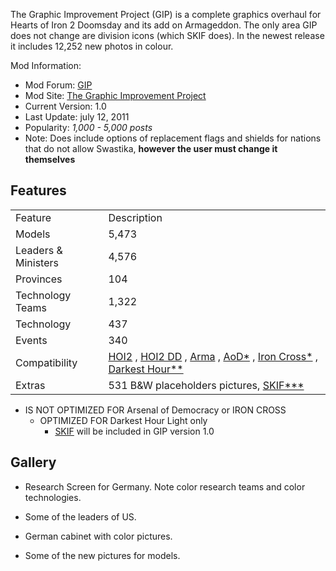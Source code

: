 The Graphic Improvement Project (GIP) is a complete graphics overhaul
for Hearts of Iron 2 Doomsday and its add on Armageddon. The only area
GIP does not change are division icons (which SKIF does). In the newest
release it includes 12,252 new photos in colour.

Mod Information:

-   Mod Forum:
    [GIP](http://forum.paradoxplaza.com/forum/showthread.php?t=216762)
-   Mod Site: [The Graphic Improvement
    Project](http://giphoi.wordpress.com/)
-   Current Version: 1.0
-   Last Update: july 12, 2011
-   Popularity: *1,000 - 5,000 posts*
-   Note: Does include options of replacement flags and shields for
    nations that do not allow Swastika, **however the user must change
    it themselves**

##  Features 

|                     |                                                                                                                                                                                                                                                                                                                                                                                                                                                                                       |
|---------------------|---------------------------------------------------------------------------------------------------------------------------------------------------------------------------------------------------------------------------------------------------------------------------------------------------------------------------------------------------------------------------------------------------------------------------------------------------------------------------------------|
| Feature             | Description                                                                                                                                                                                                                                                                                                                                                                                                                                                                           |
| Models              | 5,473                                                                                                                                                                                                                                                                                                                                                                                                                                                                                 |
| Leaders & Ministers | 4,576                                                                                                                                                                                                                                                                                                                                                                                                                                                                                 |
| Provinces           | 104                                                                                                                                                                                                                                                                                                                                                                                                                                                                                   |
| Technology Teams    | 1,322                                                                                                                                                                                                                                                                                                                                                                                                                                                                                 |
| Technology          | 437                                                                                                                                                                                                                                                                                                                                                                                                                                                                                   |
| Events              | 340                                                                                                                                                                                                                                                                                                                                                                                                                                                                                   |
| Compatibility       | [HOI2](/wiki/HOI2 "HOI2") , [HOI2 DD](/wiki/index.php?title=HOI2_DD&action=edit&redlink=1 "HOI2 DD (page does not exist)") , [Arma](/wiki/Arma "Arma") , [AoD\*](/wiki/index.php?title=AoD*&action=edit&redlink=1 "AoD* (page does not exist)") , [Iron Cross\*](/wiki/index.php?title=Iron_Cross*&action=edit&redlink=1 "Iron Cross* (page does not exist)") , [Darkest Hour\*\*](/wiki/index.php?title=Darkest_Hour**&action=edit&redlink=1 "Darkest Hour** (page does not exist)") |
| Extras              | 531 B&W placeholders pictures, [SKIF\*\*\*](/wiki/index.php?title=SKIF***&action=edit&redlink=1 "SKIF*** (page does not exist)")                                                                                                                                                                                                                                                                                                                                                      |

-   IS NOT OPTIMIZED FOR Arsenal of Democracy or IRON CROSS
    -   OPTIMIZED FOR Darkest Hour Light only
        -   [SKIF](/wiki/SKIF "SKIF") will be included in GIP version
            1.0

##  Gallery 

-   Research Screen for Germany. Note color research teams and color
    technologies.

-   Some of the leaders of US.

-   German cabinet with color pictures.

-   Some of the new pictures for models.

